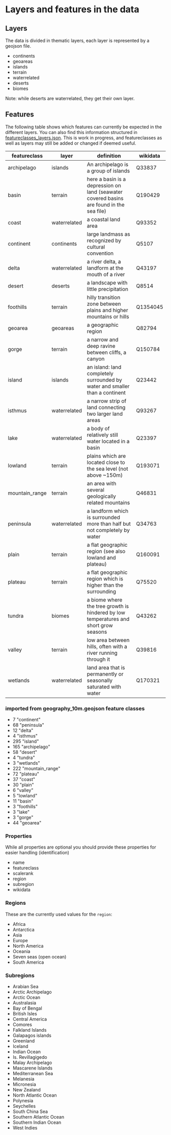 # Layers and features in the data
## Layers
The data is divided in thematic layers, each layer is represented by a geojson file.
* continents
* geoareas
* islands
* terrain
* waterrelated
* deserts
* biomes 

Note: while deserts are waterrelated, they get their own layer.

## Features
The following table shows which features can currently be expected in the different layers. You can also find this information structured in [featureclasses_layers.json](https://github.com/dieterdreist/OpenGeographyRegions/blob/master/featureclasses_layers.json). This is work in progress, and featureclasses as well as layers may still be added or changed if deemed useful.

| featureclass | layer | definition | wikidata |
|--------------|-------------|-----------------------------------------------------------|----------|
| archipelago | islands | An archipelago is a group of islands | Q33837 |
| basin | terrain | here a basin is a depression on land (seawater covered basins are found in the sea file) | Q190429 |
| coast | waterrelated | a coastal land area | Q93352 |
| continent | continents | large landmass as recognized by cultural convention | Q5107 |
| delta | waterrelated | a river delta, a landform at the mouth of a river | Q43197 |
| desert | deserts | a landscape with little precipitation | Q8514 |
| foothills | terrain | hilly transition zone between plains and higher mountains or hills | Q1354045 |
| geoarea | geoareas | a geographic region | Q82794 |
| gorge | terrain | a narrow and deep ravine between cliffs, a canyon | Q150784 |
| island | islands | an island: land completely surrounded by water and smaller than a continent | Q23442 |
| isthmus | waterrelated | a narrow strip of land connecting two larger land areas | Q93267 |
| lake | waterrelated | a body of relatively still water located in a basin | Q23397 |
| lowland | terrain | plains which are located close to the sea level (not above ~150m) | Q193071 |
| mountain_range | terrain | an area with several geologically related mountains | Q46831 |
| peninsula | waterrelated | a landform which is surrounded more than half but not completely by water | Q34763 |
| plain | terrain | a flat geographic region (see also lowland and plateau) | Q160091 |
| plateau | terrain | a flat geographic region which is higher than the surrounding | Q75520 |
| tundra | biomes | a biome where the tree growth is hindered by low temperatures and short grow seasons | Q43262 |
| valley | terrain | low area between hills, often with a river running through it | Q39816 |
| wetlands | waterrelated | land area that is permanently or seasonally saturated with water | Q170321 |

### imported from geography_10m.geojson feature classes
*   7 "continent"
*  68 "peninsula"
*  12 "delta"
*   4 "isthmus"
* 295 "island"
* 165 "archipelago"
*  58 "desert"
*   4 "tundra"
*   3 "wetlands"
* 222 "mountain_range"
*  72 "plateau"
*  37 "coast"
*  30 "plain"
*   6 "valley"
*   5 "lowland"
*   11 "basin"
*   3 "foothills"
*   3 "lake"
*   3 "gorge"
*  44 "geoarea"

### Properties
While all properties are optional you should provide these properties for easier handling (identification)
* name
* featureclass
* scalerank 
* region
* subregion
* wikidata

### Regions
These are the currently used values for the `region`:
* Africa
* Antarctica
* Asia
* Europe
* North America
* Oceania
* Seven seas (open ocean)
* South America

### Subregions
* Arabian Sea
* Arctic Archipelago
* Arctic Ocean
* Australasia
* Bay of Bengal
* British Isles
* Central America
* Comores
* Falkland Islands
* Galapagos islands
* Greenland
* Iceland
* Indian Ocean
* Is. Revillagigedo
* Malay Archipelago
* Mascarene Islands
* Mediterranean Sea
* Melanesia
* Micronesia
* New Zealand
* North Atlantic Ocean
* Polynesia
* Seychelles
* South China Sea
* Southern Atlantic Ocean
* Southern Indian Ocean
* West Indies

